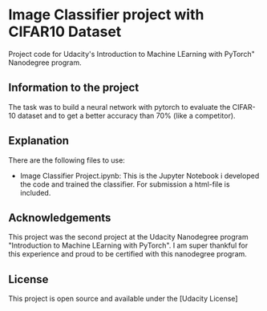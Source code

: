 # Image Classifier project with CIFAR10 Dataset
Project code for Udacity's Introduction to Machine LEarning with PyTorch" Nanodegree program.

## Information to the project ##
The task was to build a neural network with pytorch to evaluate the CIFAR-10 dataset and to get a better accuracy than 70% (like a competitor).

## Explanation ##
There are the following files to use:
<ul>
  <li>Image Classifier Project.ipynb: This is the Jupyter Notebook i developed the code and trained the classifier. For submission a html-file is included. </li>
</ul>

## Acknowledgements ##
This project was the second project at the Udacity Nanodegree program "Introduction to Machine LEarning with PyTorch". I am super thankful for this experience and proud to be certified with this nanodegree program.

## License ##
This project is open source and available under the [Udacity License]
